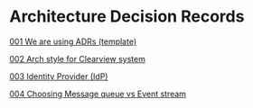 # Architecture Decision Records

[001 We are using ADRs (template)](./001.adr-template.md)

[002 Arch style for Clearview system](./002.adr-arch-style-for-job-recommendation-service.md)

[003 Identity Provider (IdP)](./009.adr-idp.md)

[004 Choosing Message queue vs Event stream](./010.adr-queue-stream.md)
